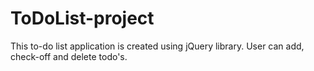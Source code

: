 # ToDoList-project
This to-do list application is created using jQuery library.
User can add, check-off and delete todo's.
